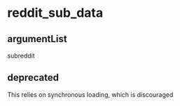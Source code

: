 # reddit_sub_data
## argumentList
subreddit
## deprecated
This relies on synchronous loading, which is discouraged